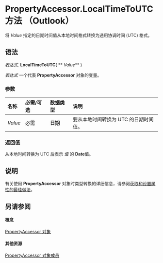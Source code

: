 
# PropertyAccessor.LocalTimeToUTC 方法 （Outlook）

将  _Value_ 指定的日期时间值从本地时间格式转换为通用协调时间 (UTC) 格式。


## 语法

 _表达式_. **LocalTimeToUTC**( ** _Value_** )

 _表达式_ 一个代表 **PropertyAccessor** 对象的变量。


### 参数



|**名称**|**必需/可选**|**数据类型**|**说明**|
|:-----|:-----|:-----|:-----|
| _Value_|必需|**日期**|要从本地时间转换为 UTC 的日期时间值。|

### 返回值

从本地时间转换为 UTC 后表示 _值_ 的 **Date**值。


## 说明

有关使用  **PropertyAccessor** 对象时类型转换的详细信息，请参阅[获取和设置属性的最佳做法](http://msdn.microsoft.com/library/ec087bf8-cfac-9b20-3cb2-3bd308c5c63d%28Office.15%29.aspx)。


## 另请参阅


#### 概念


[PropertyAccessor 对象](2fc91e13-703c-3ec9-9066-ffee7144306c.md)
#### 其他资源


[PropertyAccessor 对象成员](3356e345-8878-0ed7-6783-1e49ddecc066.md)